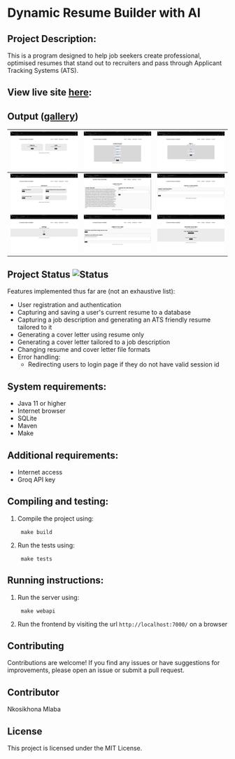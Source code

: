 # Dynamic Resume Builder with AI

## Project Description:
This is a program designed to help job seekers create professional, optimised resumes that stand out to recruiters and pass through Applicant Tracking Systems (ATS).

## View live site [here](https://dynamic-resume-builder-with-ai.onrender.com/):

## Output ([gallery](program-output/Gallery.md))

| ![Demo](program-output/1.png) | ![Demo](program-output/2.png) | ![Demo](program-output/3.png) |
|-------------------------------|-------------------------------|-------------------------------|
| ![Demo](program-output/4.png) | ![Demo](program-output/5.png) | ![Demo](program-output/6.png) |
| ![Demo](program-output/7.png) | ![Demo](program-output/8.png) | ![Demo](program-output/9.png) |

## Project Status ![Status](https://img.shields.io/badge/status-completed-brightgreen)

Features implemented thus far are (not an exhaustive list):
- User registration and authentication
- Capturing and saving a user's current resume to a database
- Capturing a job description and generating an ATS friendly resume tailored to it
- Generating a cover letter using resume only
- Generating a cover letter tailored to a job description
- Changing resume and cover letter file formats
- Error handling:
    - Redirecting users to login page if they do not have valid session id

## System requirements:
- Java 11 or higher
- Internet browser
- SQLite
- Maven
- Make

## Additional requirements:
- Internet access
- Groq API key

## Compiling and testing:
1. Compile the project using: 
        
        make build
3. Run the tests using:
        
        make tests

## Running instructions:
1. Run the server using:
        
        make webapi
2. Run the frontend by visiting the url `http://localhost:7000/` on a browser

## Contributing

Contributions are welcome! If you find any issues or have suggestions for improvements, please open an issue or submit a pull request.

## Contributor

Nkosikhona Mlaba

## License

This project is licensed under the MIT License.